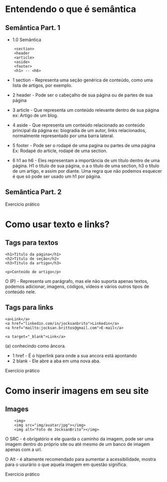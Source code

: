 # Entendendo o que é semântica

## Semântica Part. 1

- 1.0 Semântica

```
    <section>
    <header
    <article>
    <aside>
    <footer>
    <h1> -- <h6>
```

- 1 section - Representa uma seção genérica de conteúdo, como uma lista de artigos, por exemplo.

- 2 header - Pode ser o cabeçalho de sua página ou de partes de sua página

- 3 article - Que representa um conteúdo relevante dentro de sua página ex: Artigo de um blog.

- 4 aside - Que representa um conteúdo relacionado ao conteúdo principal da página ex: biogradia de um autor, links relacionados, normalmente representado por uma barra lateral.

- 5 footer - Pode ser o rodapé de uma pagina ou partes de uma página Ex: Rodapé do article, rodapé de uma section.

- 6 h1 ao h6 - Eles representam a importância de um título dentro de uma página. H1 o título de sua página, o a o título de uma section, h3 o título de um artigo, e assim por diante. Uma regra que não podemos esquecer é que só pode ser usado um h1 por página.

## Semântica Part. 2

Exercício prático

# Como usar texto e links?

## Tags para textos

```
<h1>Título da página</h1>
<h2>Título de seção</h2>
<h3>Título da artigo</h3>

<p>Conteúdo de artigo</p>

```

O (P) - Representa um parágrafo, mas ele não suporta apenas textos, podemos adicionar, imagens, códigos, vídeos e vários outros tipos de conteúdo nele.

## Tags para links

```
<a>Link</a>
<a href="linkedin.com/in/jocksanbrito">Linkedin</a>
<a href="mailto:jocksan.brittos@gmail.com">E-mail</a>

<a target="_blank">Link</a>

```

(a) conhecindo como âncora.

- 1 href - É o hiperlink para onde a sua ancora está apontando
- 2 blank - Ele abre a aba em uma nova aba.

Exercício prático

# Como inserir imagens em seu site

## Images

```
    <img>
    <img src="img/avatar/jpg"></img>
    <img alt="Foto de JocksanBrito"></img>
```

O SRC - é obrigatório e ele guarda o caminho da imagem, pode ser uma imagem dentro do próprio site ou até mesmo de um banco de imagem apenas com a url.

O Alt - é altamente recomendado para aumentar a acessibilidade, mostra para o usurário o que aquela imagem em questão significa.

Exercício prático
